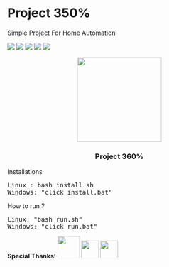 # Project 350%
<p>Simple Project For Home Automation</p>

![](https://img.shields.io/badge/react-native-blue)
![](https://img.shields.io/badge/nodejs-14.6.1-lime) 
![](https://img.shields.io/badge/expo-4.5.2-white)
![](https://img.shields.io/badge/mongo-4.0.19-green)
![](https://img.shields.io/badge/expressjs-4.17.1-white)


<center>
<img src="https://i.ibb.co/28BfB88/icon.png"  width='190' />
<h3>Project 360%</h3>
</center>

<p>Installations</p>
<pre>
Linux : bash install.sh
Windows: "click install.bat"
</pre>

<p>How to run ?</p>
<pre>
Linux: "bash run.sh"
Windows: "click run.bat"
</pre>

<div>
<b>Special Thanks!
<img src="https://upload.wikimedia.org/wikipedia/commons/e/ef/Stack_Overflow_icon.svg" width="50" /> <img src="https://image.flaticon.com/icons/png/512/2702/2702602.png" width="40"  />       <img src="https://upload.wikimedia.org/wikipedia/commons/d/db/Npm-logo.svg" width="40"  />
</b>
</div>
